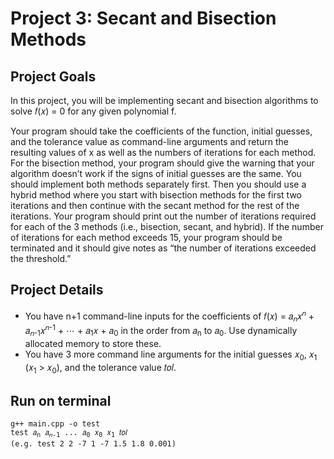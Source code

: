 # Project 3: Secant and Bisection Methods



## Project Goals

In this project, you will be implementing secant and bisection algorithms to solve 𝑓(𝑥) = 0 for
any given polynomial f.

Your program should take the coefficients of the function, initial guesses, and the tolerance value as
command-line arguments and return the resulting values of x as well as the numbers of iterations for
each method. For the bisection method, your program should give the warning that your algorithm
doesn’t work if the signs of initial guesses are the same. You should implement both methods separately
first. Then you should use a hybrid method where you start with bisection methods for the first two
iterations and then continue with the secant method for the rest of the iterations. Your program should print
out the number of iterations required for each of the 3 methods (i.e., bisection, secant, and hybrid). If
the number of iterations for each method exceeds 15, your program should be terminated and it should
give notes as “the number of iterations exceeded the threshold.”



## Project Details

- You have n+1 command-line inputs for the coefficients of 𝑓(𝑥) = 𝑎<sub>𝑛</sub>𝑥<sup>𝑛</sup> + 𝑎<sub>𝑛-1</sub>𝑥<sup>𝑛-1</sup> + ⋯ + 𝑎<sub>1</sub>𝑥 + 𝑎<sub>0</sub>
in the order from 𝑎<sub>n</sub> to 𝑎<sub>0</sub>. Use dynamically allocated memory to store these.
- You have 3 more command line arguments for the initial guesses 𝑥<sub>0</sub>, 𝑥<sub>1</sub> (𝑥<sub>1</sub> > 𝑥<sub>0</sub>),
  and the tolerance value 𝑡𝑜𝑙.



## Run on terminal

<pre><code>g++ main.cpp -o test
test 𝑎<sub>n</sub> 𝑎<sub>𝑛-1</sub> ... 𝑎<sub>0</sub> 𝑥<sub>0</sub> 𝑥<sub>1</sub> 𝑡𝑜𝑙
(e.g. test 2 2 -7 1 -7 1.5 1.8 0.001)</code></pre>
